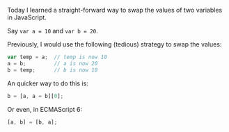 Today I learned a straight-forward way to swap the values of two variables in JavaScript.

Say `var a = 10` and `var b = 20`.

Previously, I would use the following (tedious) strategy to swap the values:
``` javascript
var temp = a;  // temp is now 10
a = b;         // a is now 20
b = temp;      // b is now 10
```

An quicker way to do this is:
``` javascript
b = [a, a = b][0];
```

Or even, in ECMAScript 6:
``` javascript
[a, b] = [b, a];
```
